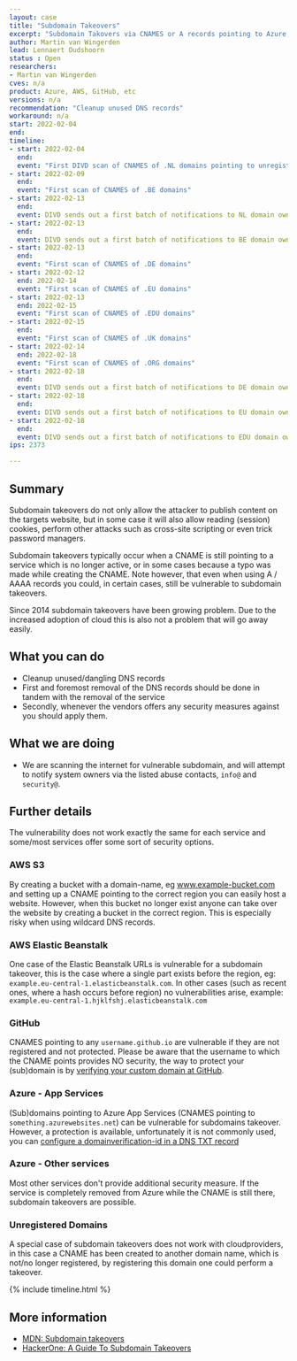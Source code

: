 ```yaml
---
layout: case
title: "Subdomain Takeovers"
excerpt: "Subdomain Takovers via CNAMES or A records pointing to Azure, AWS, GitHub or unregistered domains"
author: Martin van Wingerden
lead: Lennaert Oudshoorn
status : Open
researchers:
- Martin van Wingerden
cves: n/a
product: Azure, AWS, GitHub, etc
versions: n/a
recommendation: "Cleanup unused DNS records"
workaround: n/a
start: 2022-02-04
end:
timeline:
- start: 2022-02-04
  end:
  event: "First DIVD scan of CNAMES of .NL domains pointing to unregistered domains"
- start: 2022-02-09
  end:
  event: "First scan of CNAMES of .BE domains"
- start: 2022-02-13
  end:
  event: DIVD sends out a first batch of notifications to NL domain owners.
- start: 2022-02-13
  end:
  event: DIVD sends out a first batch of notifications to BE domain owners.
- start: 2022-02-13
  end:
  event: "First scan of CNAMES of .DE domains"
- start: 2022-02-12
  end: 2022-02-14
  event: "First scan of CNAMES of .EU domains"
- start: 2022-02-13
  end: 2022-02-15
  event: "First scan of CNAMES of .EDU domains"
- start: 2022-02-15
  end:
  event: "First scan of CNAMES of .UK domains"
- start: 2022-02-14
  end: 2022-02-18
  event: "First scan of CNAMES of .ORG domains"
- start: 2022-02-18
  end:
  event: DIVD sends out a first batch of notifications to DE domain owners.
- start: 2022-02-18
  end:
  event: DIVD sends out a first batch of notifications to EU domain owners.
- start: 2022-02-18
  end:
  event: DIVD sends out a first batch of notifications to EDU domain owners.
ips: 2373

---
```

## Summary

Subdomain takeovers do not only allow the attacker to publish content on the targets website, but in some case it will also allow reading (session) cookies, perform other attacks such as cross-site scripting or even trick password managers.

Subdomain takeovers typically occur when a CNAME is still pointing to a service which is no longer active, or in some cases because a typo was made while creating the CNAME. Note however, that even when using A / AAAA records you could, in certain cases, still be vulnerable to subdomain takeovers.

Since 2014 subdomain takeovers have been growing problem. Due to the increased adoption of cloud this is also not a problem that will go away easily. 

## What you can do

* Cleanup unused/dangling DNS records
* First and foremost removal of the DNS records should be done in tandem with the removal of the service
* Secondly, whenever the vendors offers any security measures against you should apply them.

## What we are doing

* We are scanning the internet for vulnerable subdomain, and will attempt to notify system owners via the listed abuse contacts, `info@` and `security@`.

## Further details

The vulnerability does not work exactly the same for each service and some/most services offer some sort of security options.

### AWS S3

By creating a bucket with a domain-name, eg www.example-bucket.com and setting up a CNAME pointing to the correct region you can easily host a website. 
However, when this bucket no longer exist anyone can take over the website by creating a bucket in the correct region. 
This is especially risky when using wildcard DNS records.

### AWS Elastic Beanstalk

One case of the Elastic Beanstalk URLs is vulnerable for a subdomain takeover, this is the case where a single part exists before the region, eg: `example.eu-central-1.elasticbeanstalk.com`. In other cases (such as recent ones, where a hash occurs before region) no vulnerabilities arise, example: `example.eu-central-1.hjklfshj.elasticbeanstalk.com`

### GitHub

CNAMES pointing to any `username.github.io` are vulnerable if they are not registered and not protected. 
Please be aware that the username to which the CNAME points provides NO security, the way to protect your (sub)domain is by [verifying your custom domain at GitHub](https://docs.github.com/en/pages/configuring-a-custom-domain-for-your-github-pages-site/verifying-your-custom-domain-for-github-pages).

### Azure - App Services

(Sub)domains pointing to Azure App Services (CNAMES pointing to `something.azurewebsites.net`) can be vulnerable for subdomains takeover.
However, a protection is available, unfortunately it is not commonly used, you can [configure a domainverification-id in a DNS TXT record](https://docs.microsoft.com/nl-nl/azure/app-service/app-service-web-tutorial-custom-domain?tabs=a%2Cazurecli#2-get-a-domain-verification-id)

### Azure - Other services

Most other services don't provide additional security measure. If the service is completely removed from Azure while the CNAME is still there, subdomain takeovers are possible.

### Unregistered Domains

A special case of subdomain takeovers does not work with cloudproviders, in this case a CNAME has been created to another domain name, which is not/no longer registered, by registering this domain one could perform a takeover.

{% include timeline.html %}

## More information
* [MDN: Subdomain takeovers](https://developer.mozilla.org/en-US/docs/Web/Security/Subdomain_takeovers)
* [HackerOne: A Guide To Subdomain Takeovers](https://www.hackerone.com/application-security/guide-subdomain-takeovers)
